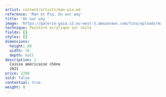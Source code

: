 ```yaml
---
artist: content/artists/man-pia.md
reference: 'Man et Pia, On our way'
title: 'On our way '
image: 'https://galerie-gaia.s3.eu-west-3.amazonaws.com/tina/uploads/man-et-pia/galerie-gaia-manolo-chretien-ON-OUR-WAY-80X76.jpg'
technique: Peinture acrylique sur toile
fields: []
styles: []
dimensions:
  height: 80
  width: 76
  depth: null
description: |-
  Caisse américaine chêne  
  2021
price: 2200
sold: false
contextual: true
weight: 0
---
```


